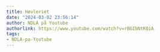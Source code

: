```yaml
---
title: Høvleriet
date: "2024-03-02 23:56:14"
author: NDLA på Youtube
authorlink: https://www.youtube.com/watch?v=rBGIbNtKQiA
tags:
- NDLA-pa-Youtube
---
```

